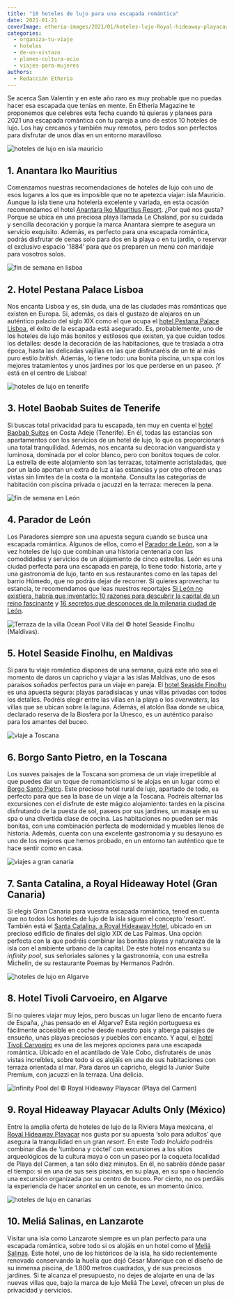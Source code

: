 ```yaml
---
title: "10 hoteles de lujo para una escapada romántica"
date: 2021-01-21
coverImage: etheria-images/2021/01/hoteles-lujo-Royal-hideaway-playacar.jpg
categories: 
  - organiza-tu-viaje
  - hoteles
  - de-un-vistazo
  - planes-cultura-ocio
  - viajes-para-mujeres
authors: 
  - Redacción Etheria
---
```


Se acerca San Valentín y en este año raro es muy probable que no puedas hacer esa escapada que tenías en mente. En Etheria Magazine te proponemos que celebres esta fecha cuando tú quieras y planees para 2021 una escapada romántica con tu pareja a uno de estos 10 hoteles de lujo. Los hay cercanos y también muy remotos, pero todos son perfectos para disfrutar de unos días en un entorno maravilloso.

![hoteles de lujo en isla mauricio](etheria-images/2021/01/Hoteles-lujo-Anantara-Mauricio.jpg "Romántica cena en la playa en el © Anantara Iko Mauritius.")

## 1\. Anantara Iko Mauritius

Comenzamos nuestras recomendaciones de hoteles de lujo con uno de esos lugares a los que 
es imposible que no te apetezca viajar: isla Mauricio. Aunque la isla tiene una 
hotelería excelente y variada, en esta ocasión recomendamos el hotel [Anantara Iko 
Mauritius 
Resort](https://etheriamagazine.com/2020/12/15/hotel-de-lujo-isla-mauricio-anantara-iko-mauritius-resort-villas/). 
¿Por qué nos gusta? Porque se ubica en una preciosa playa llamada Le Chaland, por su 
cuidada y sencilla decoración y porque la marca Anantara siempre te asegura un servicio 
exquisito. Además, es perfecto para una escapada romántica, podrás disfrutar de cenas 
solo para dos en la playa o en tu jardín, o reservar el exclusivo espacio '1884' para 
que os preparen un menú con maridaje para vosotros solos. 

![fin de semana en lisboa](etheria-images/2021/01/hoteles-lujo.Pestana-palace.jpg "Hora del té en el hotel © Pestana Palace de Lisboa.")

## 2\. Hotel Pestana Palace Lisboa

Nos encanta Lisboa y es, sin duda, una de las ciudades más románticas que existen en 
Europa. Si, además, os dais el gustazo de alojaros en un auténtico palacio del siglo XIX 
como el que ocupa el [hotel Pestana Palace 
Lisboa](https://etheriamagazine.com/2020/04/28/hotel-pestana-palace-lisboa-escapada-lujo/), 
el éxito de la escapada está asegurado. Es, probablemente, uno de los hoteles de lujo 
más bonitos y estilosos que existen, ya que cuidan todos los detalles: desde la 
decoración de las habitaciones, que te traslada a otra época, hasta las delicadas 
vajillas en las que disfrutaréis de un té al más puro estilo _british_. Además, lo tiene 
todo: una bonita piscina, un spa con los mejores tratamientos y unos jardines por los 
que perderse en un paseo. ¡Y está en el centro de Lisboa! 

![hoteles de lujo en tenerife](etheria-images/2021/01/hoteles-lujobaobab-tenerife.jpg "Piscina privada de una de las suites del © Baobab Suites Hotel")

## 3\. Hotel Baobab Suites de Tenerife

Si buscas total privacidad para tu escapada, ten muy en cuenta el [hotel Baobab 
Suites](https://etheriamagazine.com/2020/07/22/hotel-lujo-baobab-suites-tenerife/) en 
Costa Adeje (Tenerife). En él, todas las estancias son apartamentos con los servicios de 
un hotel de lujo, lo que os proporcionará una total tranquilidad. Además, nos encanta su 
decoración vanguardista y luminosa, dominada por el color blanco, pero con bonitos 
toques de color. La estrella de este alojamiento son las terrazas, totalmente 
acristaladas, que por un lado aportan un extra de luz a las estancias y por otro ofrecen 
unas vistas sin límites de la costa o la montaña. Consulta las categorías de habitación 
con piscina privada o jacuzzi en la terraza: merecen la pena. 

![fin de semana en León](etheria-images/2021/01/hoteles-lujo-Parador-leon.jpg "Fachada del © Parador de León.")

## 4\. Parador de León

Los Paradores siempre son una apuesta segura cuando se busca una escapada romántica. 
Algunos de ellos, como el [Parador de 
León](https://etheriamagazine.com/2020/12/22/parador-de-leon-hotel-romantico-y-de-lujo/), 
son a la vez hoteles de lujo que combinan una historia centenaria con las comodidades y 
servicios de un alojamiento de cinco estrellas. León es una ciudad perfecta para una 
escapada en pareja, lo tiene todo: historia, arte y una gastronomía de lujo, tanto en 
sus restaurantes como en las tapas del barrio Húmedo, que no podrás dejar de recorrer. 
Si quieres aprovechar tu estancia, te recomendamos que leas nuestros reportajes [Si León 
no existiera, habría que inventarlo: 10 razones para descubrir la capital de un reino 
fascinante](https://etheriamagazine.com/2020/12/28/10-razones-para-descubrir-leon-una-capital-unica-y-diferente/) 
y [16 secretos que desconoces de la milenaria ciudad de 
León](https://etheriamagazine.com/2020/12/16/16-lugares-secretos-y-leyendas-de-leon-capital/). 

![](etheria-images/2021/01/hoteles-lujo-seaside-finolhu.jpg "Terraza de la villa Ocean Pool Villa del © hotel Seaside Finolhu (Maldivas).")

## 5\. Hotel Seaside Finolhu, en Maldivas

Si para tu viaje romántico dispones de una semana, quizá este año sea el momento de 
daros un capricho y viajar a las islas Maldivas, uno de esos paraísos soñados perfectos 
para un viaje en pareja. El [hotel Seaside 
Finolhu](https://etheriamagazine.com/2020/09/29/hotel-lujo-maldivas-seaside-finolhu/) es 
una apuesta segura: playas paradisíacas y unas villas privadas con todos los detalles. 
Podréis elegir entre las villas en la playa o los _overwaters_, las villas que se ubican 
sobre la laguna. Además, el atolón Baa donde se ubica, declarado reserva de la Biosfera 
por la Unesco, es un auténtico paraíso para los amantes del buceo. 

![viaje a Toscana](etheria-images/2021/01/hotele-lujo-Borgo-Santo-Prieto.jpg "Panorámica del © Borgo Santo Pietro")

## 6\. Borgo Santo Pietro, en la Toscana

Los suaves paisajes de la Toscana son promesa de un viaje irrepetible al que puedes dar 
un toque de romanticismo si te alojas en un lugar como el [Borgo Santo 
Pietro](https://etheriamagazine.com/2020/04/14/hotel-lujo-toscana-borgo-santo-pietro/). 
Este precioso hotel rural de lujo, apartado de todo, es perfecto para que sea la base de 
un viaje a la Toscana. Podréis alternar las excursiones con el disfrute de este mágico 
alojamiento: tardes en la piscina disfrutando de la puesta de sol, paseos por sus 
jardines, un masaje en su spa o una divertida clase de cocina. Las habitaciones no 
pueden ser más bonitas, con una combinación perfecta de modernidad y muebles llenos de 
historia. Además, cuenta con una excelente gastronomía y su desayuno es uno de los 
mejores que hemos probado, en un entorno tan auténtico que te hace sentir como en casa. 

![viajes a gran canaria](etheria-images/2021/01/hoteles-lujo-santa-catalina.jpg "Piscina del © Santa Catalina, a Royal Hideaway Resort (Las Palmas)")

## 7\. Santa Catalina, a Royal Hideaway Hotel (Gran Canaria)

Si elegís Gran Canaria para vuestra escapada romántica, tened en cuenta que no todos los 
hoteles de lujo de la isla siguen el concepto 'resort'. También está el [Santa Catalina, 
a Royal Hideaway 
Hotel](https://etheriamagazine.com/2020/10/06/hotel-lujo-santa-catalina-barcelo-las-palmas-gran-canaria/), 
ubicado en un precioso edificio de finales del siglo XIX de Las Palmas. Una opción 
perfecta con la que podréis combinar las bonitas playas y naturaleza de la isla con el 
ambiente urbano de la capital. De este hotel nos encanta su _infinity pool_, sus 
señoriales salones y la gastronomía, con una estrella Michelin, de su restaurante Poemas 
by Hermanos Padrón. 

![hoteles de lujo en Algarve](etheria-images/2021/01/hoteles-lujo-tivoli-cavoerio.jpg "Piscina del © hotel Tivoli Carvoeiro")

## 8\. Hotel Tivoli Carvoeiro, en Algarve

Si no quieres viajar muy lejos, pero buscas un lugar lleno de encanto fuera de España, 
¿has pensado en el Algarve? Esta región portuguesa es fácilmente accesible en coche 
desde nuestro país y alberga paisajes de ensueño, unas playas preciosas y pueblos con 
encanto. Y aquí, el [hotel Tivoli 
Carvoeiro](https://etheriamagazine.com/2020/08/05/hotel-lujo-tivoli-carvoeiro-escapada-algarve/) 
es una de las mejores opciones para una escapada romántica. Ubicado en el acantilado de 
Vale Cobo, disfrutaréis de unas vistas increíbles, sobre todo si os alojáis en una de 
sus habitaciones con terraza orientada al mar. Para daros un capricho, elegid la Junior 
Suite Premium, con jacuzzi en la terraza. Una delicia. 

![](etheria-images/2021/01/hoteles-lujo-Royal-hideaway-playacar.jpg "Infinity Pool del © Royal Hideaway Playacar (Playa del Carmen)")

## 9\. Royal Hideaway Playacar Adults Only (México)

Entre la amplia oferta de hoteles de lujo de la Riviera Maya mexicana, el [Royal 
Hideaway 
Playacar](https://etheriamagazine.com/2020/04/07/escapada-en-pareja-en-el-royal-hideaway-playacar-en-la-riviera-maya-mexicana/) 
nos gusta por su apuesta ‘solo para adultos’ que asegura la tranquilidad en un gran 
_resort_. En este _Todo Incluido_ podréis combinar días de ‘tumbona y cóctel’ con 
excursiones a los sitios arqueológicos de la cultura maya o con un paseo por la coqueta 
localidad de Playa del Carmen, a tan sólo diez minutos. En él, no sabréis dónde pasar el 
tiempo: si en una de sus seis piscinas, en su playa, en su spa o haciendo una excursión 
organizada por su centro de buceo. Por cierto, no os perdáis la experiencia de hacer 
_snorkel_ en un cenote, es un momento único. 

![hoteles de lujo en canarias](etheria-images/2021/01/hoteles-lujo-melia-salinas-playa.jpg "Playa frente al © hotel Meliá Salinas")

## 10\. Meliá Salinas, en Lanzarote

Visitar una isla como Lanzarote siempre es un plan perfecto para una escapada romántica, 
sobre todo si os alojáis en un hotel como el [Meliá 
Salinas](https://etheriamagazine.com/2021/01/07/hotel-melia-salinas-lujo-en-lanzarote/). 
Este hotel, uno de los históricos de la isla, ha sido recientemente renovado conservando 
la huella que dejó César Manrique con el diseño de su inmensa piscina, de 1.800 metros 
cuadrados, y de sus preciosos jardines. Si te alcanza el presupuesto, no dejes de 
alojarte en una de las nuevas villas que, bajo la marca de lujo Meliá The Level, ofrecen 
un plus de privacidad y servicios.
